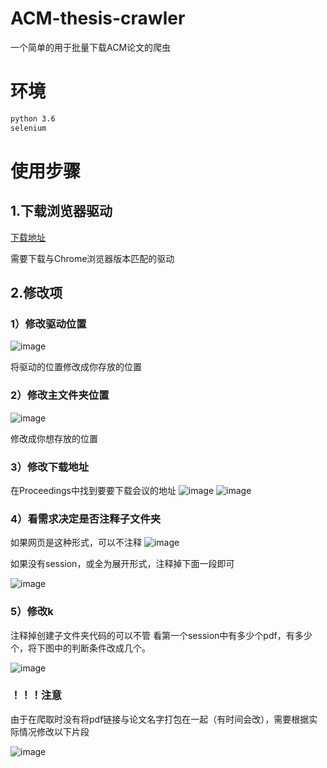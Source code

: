 # ACM-thesis-crawler
一个简单的用于批量下载ACM论文的爬虫
# 环境
```bash
python 3.6
selenium
```
# 使用步骤
## 1.下载浏览器驱动
[下载地址](http://chromedriver.storage.googleapis.com/index.html)

需要下载与Chrome浏览器版本匹配的驱动
## 2.修改项
### 1）修改驱动位置
![image](https://user-images.githubusercontent.com/86061264/170816770-f2bd42a8-bf84-4462-9f53-669933d12738.png)

将驱动的位置修改成你存放的位置
### 2）修改主文件夹位置
![image](https://user-images.githubusercontent.com/86061264/170816835-e8d60cf4-a26b-442b-b443-b878bb0f9566.png)

修改成你想存放的位置
### 3）修改下载地址
在Proceedings中找到要要下载会议的地址
![image](https://user-images.githubusercontent.com/86061264/170817026-29052306-0abf-4068-91bb-ad143b80b002.png)
![image](https://user-images.githubusercontent.com/86061264/170817036-f3099a85-6200-48f2-9d67-b6d76688722c.png)
### 4）看需求决定是否注释子文件夹
如果网页是这种形式，可以不注释
![image](https://user-images.githubusercontent.com/86061264/170817182-b26b154c-fe82-4d00-a90c-0548ac8f478f.png)

如果没有session，或全为展开形式，注释掉下面一段即可

![image](https://user-images.githubusercontent.com/86061264/170817074-ca04db0d-974b-4621-b07c-2bd02777677c.png)
### 5）修改k
注释掉创建子文件夹代码的可以不管
看第一个session中有多少个pdf，有多少个，将下图中的判断条件改成几个。

![image](https://user-images.githubusercontent.com/86061264/170817524-12f810ee-8bee-418f-81c3-b38951b67d2d.png)

### ！！！注意
由于在爬取时没有将pdf链接与论文名字打包在一起（有时间会改），需要根据实际情况修改以下片段

![image](https://user-images.githubusercontent.com/86061264/170817657-7908e6eb-18fe-430e-a8a0-9cd8abfc17ef.png)
